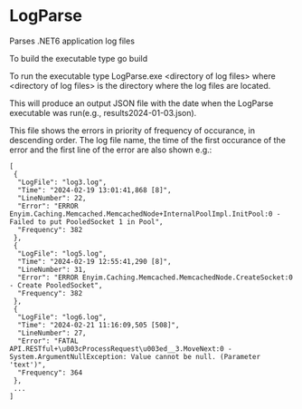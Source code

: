 # LogParse
Parses .NET6 application log files

To build the executable type go build

To run the executable type LogParse.exe \<directory of log files\> where \<directory of log files\> is the directory where the log files are located.

This will produce an output JSON file with the date when the LogParse executable was run(e.g., results2024-01-03.json).

This file shows the errors in priority of frequency of occurance, in descending order. The log file name, the time of the first occurance of the error and the first
line of the error are also shown e.g.:

```
[
 {
  "LogFile": "log3.log",
  "Time": "2024-02-19 13:01:41,868 [8]",
  "LineNumber": 22,
  "Error": "ERROR Enyim.Caching.Memcached.MemcachedNode+InternalPoolImpl.InitPool:0 - Failed to put PooledSocket 1 in Pool",
  "Frequency": 382
 },
 {
  "LogFile": "log5.log",
  "Time": "2024-02-19 12:55:41,290 [8]",
  "LineNumber": 31,
  "Error": "ERROR Enyim.Caching.Memcached.MemcachedNode.CreateSocket:0 - Create PooledSocket",
  "Frequency": 382
 },
 {
  "LogFile": "log6.log",
  "Time": "2024-02-21 11:16:09,505 [508]",
  "LineNumber": 27,
  "Error": "FATAL API.RESTful+\u003cProcessRequest\u003ed__3.MoveNext:0 - System.ArgumentNullException: Value cannot be null. (Parameter 'text')",
  "Frequency": 364
 },
 ...
]
```
